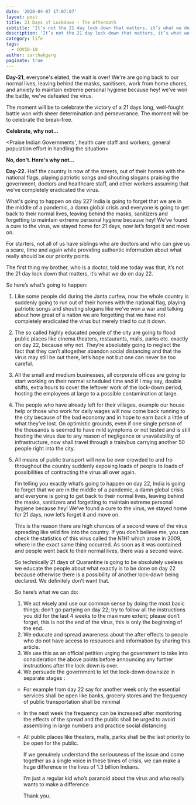 ```yaml
---
date: '2020-04-07 17:07:07'
layout: post
title: 21 Days of Lockdown - The Aftermath
subtitle: 'It’s not the 21 day lock down that matters, it’s what we do on day 22.'
description: 'It’s not the 21 day lock down that matters, it’s what we do on day 22.'
category: life
tags:
  - COVID-19
author: sarthakgarg
paginate: true
---
```

**Day-21**, everyone's elated, the wait is over! We're are going back to our normal lives, leaving behind the masks, sanitisers, work from home chores, and anxiety to maintain extreme personal hygiene because hey! we’ve won the battle, we've defeated the virus.

The moment will be to celebrate the victory of a 21 days long, well-fought battle won with sheer determination and perseverance. The moment will be to celebrate the break-free. 

**Celebrate, why not...**

<Praise Indian Governments', health care staff and workers, general population effort in handling the situation>

**No, don't. Here's why not...**

**Day-22.** Half the country is now of the streets, out of their homes with the national flags, playing patriotic songs and shouting slogans praising the government, doctors and healthcare staff, and other workers assuming that we've completely eradicated the virus.   



What's going to happen on day 22? India is going to forget that we are in the middle of a pandemic, a damn global crisis and everyone is going to get back to their normal lives, leaving behind the masks, sanitizers and forgetting to maintain extreme personal hygiene because hey! We’ve found a cure to the virus, we stayed home for 21 days, now let’s forget it and move on.

For starters, not all of us have siblings who are doctors and who can give us a scare, time and again while providing authentic information about what really should be our priority points.

The first thing my brother, who is a doctor, told me today was that, it’s not the 21 day lock down that matters, it’s what we do on day 22.

So here’s what’s going to happen:

1. Like some people did during the Janta curfew, now the whole country is suddenly going to run out of their homes with the national flag, playing patriotic songs and shouting slogans like we’ve won a war and talking about how great of a nation we are forgetting that we have not completely eradicated the virus but merely tried to cut it down.
2. The so called highly educated people of the city are going to flood public places like cinema theaters, restaurants, malls, parks etc. exactly on day 22, because why not. They’re absolutely going to neglect the fact that they can’t altogether abandon social distancing and that the virus may still be out there, let’s hope not but one can never be too careful.
3. All the small and medium businesses, all corporate offices are going to start working on their normal scheduled time and if I may say, double shifts, extra hours to cover the leftover work of the lock-down period, hosting the employees at large to a possible contamination at large.
4. The people who have already left for their villages, example our house help or those who work for daily wages will now come back running to the city because of the bad economy and in hope to earn back a little of what they’ve lost. On optimistic grounds, even if one single person of the thousands is seemed to have mild symptoms or not tested and is still hosting the virus due to any reason of negligence or unavailability of infrastructure, now shall travel through a train/bus carrying another 50 people right into the city.
5. All means of public transport will now be over crowded to and fro throughout the country suddenly exposing loads of people to loads of possibilities of contracting the virus all over again.

   I’m telling you exactly what’s going to happen on day 22, India is going to forget that we are in the middle of a pandemic, a damn global crisis and everyone is going to get back to their normal lives, leaving behind the masks, sanitizers and forgetting to maintain extreme personal hygiene because hey! We’ve found a cure to the virus, we stayed home for 21 days, now let’s forget it and move on.

   This is the reason there are high chances of a second wave of the virus spreading like wild fire into the country. If you don’t believe me, you can check the statistics of this virus called the N1H1 which arose in 2009, where in the exact same thing occurred. As soon as it was contained and people went back to their normal lives, there was a second wave.

   So technically 21 days of Quarantine is going to be absolutely useless we educate the people about what exactly is to be done on day 22 because otherwise there is a possibility of another lock-down being declared. We definitely don’t want that.

   So here’s what we can do:

   1. We act wisely and use our common sense by doing the most basic things; don’t go partying on day 22; try to follow all the instructions you did for the last 4 weeks to the maximum extent; please don’t forget, this is not the end of the virus, this is only the beginning of the end.
   2. We educate and spread awareness about the after effects to people who do not have access to resources and information by sharing this article.
   3. We use this as an official petition urging the government to take into consideration the above points before announcing any further instructions after the lock down is over.
   4. We persuade the government to let the lock-down downsize in separate stages :

   * For example from day 22 say for another week only the essential services shall be open like banks, grocery stores and the frequency of public transportation shall be minimal
   * In the next week the frequency can be increased after monitoring the effects of the spread and the public shall be urged to avoid assembling in large numbers and practice social distancing
   * All public places like theaters, malls, parks shall be the last priority to be open for the public.

     If we genuinely understand the seriousness of the issue and come together as a single voice in these times of crisis, we can make a huge difference in the lives of 1.3 billion Indians.

     I’m just a regular kid who’s paranoid about the virus and who really wants to make a difference.

     Thank you.